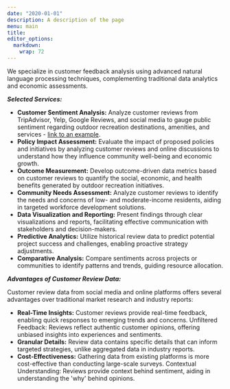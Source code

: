 ```yaml
---
date: "2020-01-01"
description: A description of the page
menu: main
title: 
editor_options: 
  markdown: 
    wrap: 72
---
```


We specialize in customer feedback analysis using advanced natural
language processing techniques, complementing traditional data analytics
and economic assessments.

***Selected Services:***

-   **Customer Sentiment Analysis:** Analyze customer reviews from
    TripAdvisor, Yelp, Google Reviews, and social media to gauge public
    sentiment regarding outdoor recreation destinations, amenities, and
    services  -
    [link to an example](https://danielleeconsulting.com/blog/2023-08-18-leveraging-data-analytics-to-address-seasonality-in-the-tourism-industry-insights-from-the-ski-business-part3/).
-   **Policy Impact Assessment:** Evaluate the impact of proposed
    policies and initiatives by analyzing customer reviews and online
    discussions to understand how they influence community well-being
    and economic growth.
-   **Outcome Measurement:** Develop outcome-driven data metrics based
    on customer reviews to quantify the social, economic, and health
    benefits generated by outdoor recreation initiatives.
-   **Community Needs Assessment:** Analyze customer reviews to identify
    the needs and concerns of low- and moderate-income residents, aiding
    in targeted workforce development solutions.
-   **Data Visualization and Reporting:** Present findings through clear
    visualizations and reports, facilitating effective communication
    with stakeholders and decision-makers.
-   **Predictive Analytics:** Utilize historical review data to predict
    potential project success and challenges, enabling proactive
    strategy adjustments.
-   **Comparative Analysis:** Compare sentiments across projects or
    communities to identify patterns and trends, guiding resource
    allocation.

***Advantages of Customer Review Data:***

Customer review data from social media and online platforms offers
several advantages over traditional market research and industry
reports:

-   **Real-Time Insights:** Customer reviews provide real-time feedback,
    enabling quick responses to emerging trends and concerns. Unfiltered
    Feedback: Reviews reflect authentic customer opinions, offering
    unbiased insights into experiences and sentiments.
-   **Granular Details:** Review data contains specific details that can
    inform targeted strategies, unlike aggregated data in industry
    reports.
-   **Cost-Effectiveness:** Gathering data from existing platforms is
    more cost-effective than conducting large-scale surveys. Contextual
    Understanding: Reviews provide context behind sentiment, aiding in
    understanding the 'why' behind opinions.
